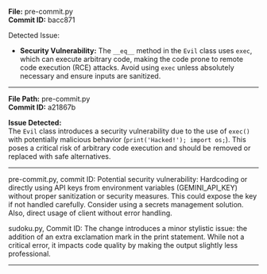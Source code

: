 **File:** pre-commit.py  
**Commit ID:** bacc871  

Detected Issue:  
- **Security Vulnerability:** The `__eq__` method in the `Evil` class uses `exec`, which can execute arbitrary code, making the code prone to remote code execution (RCE) attacks. Avoid using `exec` unless absolutely necessary and ensure inputs are sanitized.  



-------------------------------------------------------------

**File Path:** pre-commit.py  
**Commit ID:** a21867b  

**Issue Detected:**  
The `Evil` class introduces a security vulnerability due to the use of `exec()` with potentially malicious behavior (`print('Hacked!'); import os;`). This poses a critical risk of arbitrary code execution and should be removed or replaced with safe alternatives.

-------------------------------------------------------------

pre-commit.py, commit ID: Potential security vulnerability: Hardcoding or directly using API keys from environment variables (GEMINI_API_KEY) without proper sanitization or security measures. This could expose the key if not handled carefully. Consider using a secrets management solution. Also, direct usage of client without error handling.

sudoku.py, Commit ID: The change introduces a minor stylistic issue: the addition of an extra exclamation mark in the print statement. While not a critical error, it impacts code quality by making the output slightly less professional.


-------------------------------------------------------------

